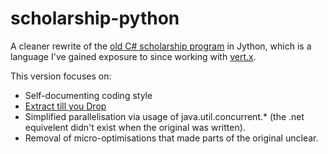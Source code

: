 scholarship-python
==================

A cleaner rewrite of the [old C# scholarship program](https://github.com/day-me-an/scholarship-program) in Jython, which is a language I've gained exposure to since working with [vert.x](http://vertx.io/).

This version focuses on:

* Self-documenting coding style
* [Extract till you Drop](https://sites.google.com/site/unclebobconsultingllc/one-thing-extract-till-you-drop)
* Simplified parallelisation via usage of java.util.concurrent.* (the .net equivelent didn't exist when the original was written).
* Removal of micro-optimisations that made parts of the original unclear.
